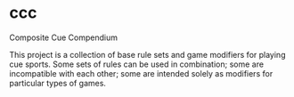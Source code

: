 # ccc
Composite Cue Compendium

This project is a collection of base rule sets and game modifiers for playing cue sports. Some sets of rules can be used in combination; some are incompatible with each other; some are intended solely as modifiers for particular types of games.
